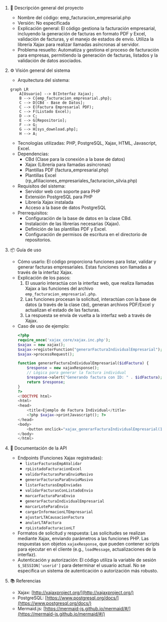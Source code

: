 1. 📄 Descripción general del proyecto
   - Nombre del código: emp_facturacion_empresarial.php
   - Versión: No especificada
   - Explicación general: El código gestiona la facturación empresarial, incluyendo la generación de facturas en formato PDF y Excel, validación de facturas, y el manejo de estados de envío. Utiliza la librería Xajax para realizar llamadas asíncronas al servidor.
   - Problema resuelto: Automatiza y gestiona el proceso de facturación para empresas, permitiendo la generación de facturas, listados y la validación de datos asociados.

2. ⚙️ Visión general del sistema
   - Arquitectura del sistema:

   ```mermaid
   graph LR
       A[Usuario] --> B(Interfaz Xajax);
       B --> C{emp_facturacion_empresarial.php};
       C --> D[CBd - Base de Datos];
       C --> E(Factura Empresarial PDF);
       C --> F(Listado Excel);
       D --> C;
       E --> G[Repositorio];
       F --> G;
       G --> H[sys_download.php];
       H --> A;
   ```
   - Tecnologías utilizadas: PHP, PostgreSQL, Xajax, HTML, Javascript, Excel.
   - Dependencias:
     - CBd (Clase para la conexión a la base de datos)
     - Xajax (Librería para llamadas asíncronas)
     - Plantillas PDF (factura_empresarial.php)
     - Plantillas Excel (rp_afiliaciones_empresariales_facturacion_silvia.php)
   - Requisitos del sistema:
     - Servidor web con soporte para PHP
     - Extensión PostgreSQL para PHP
     - Librería Xajax instalada
     - Acceso a la base de datos PostgreSQL
   - Prerrequisitos:
     - Configuración de la base de datos en la clase CBd.
     - Instalación de las librerías necesarias (Xajax).
     - Definición de las plantillas PDF y Excel.
     - Configuración de permisos de escritura en el directorio de repositorios.

3. 📦 Guía de uso
   - Cómo usarlo: El código proporciona funciones para listar, validar y generar facturas empresariales. Estas funciones son llamadas a través de la interfaz Xajax.
   - Explicación de los pasos:
     1. El usuario interactúa con la interfaz web, que realiza llamadas Xajax a las funciones del archivo `emp_facturacion_empresarial.php`.
     2. Las funciones procesan la solicitud, interactúan con la base de datos (a través de la clase `CBd`), generan archivos PDF/Excel y actualizan el estado de las facturas.
     3. La respuesta se envía de vuelta a la interfaz web a través de Xajax.
   - Caso de uso de ejemplo:
     ```php
     <?php
     require_once('xajax_core/xajax.inc.php');
     $xajax = new xajax();
     $xajax->registerFunction("generarFacturaIndividualEmpresarial");
     $xajax->processRequest();

     function generarFacturaIndividualEmpresarial($idFactura) {
         $response = new xajaxResponse();
         // Lógica para generar la factura individual
         $response->alert("Generando factura con ID: " . $idFactura);
         return $response;
     }
     ?>
     <!DOCTYPE html>
     <html>
     <head>
         <title>Ejemplo de Factura Individual</title>
         <?php $xajax->printJavascript(); ?>
     </head>
     <body>
         <button onclick="xajax_generarFacturaIndividualEmpresarial(123);">Generar Factura</button>
     </body>
     </html>
     ```

4. 🔐 Documentación de la API
   - Endpoints (Funciones Xajax registradas):
     - `listarFacturasEmpAValidar`
     - `rpListadoFacturacionExcel`
     - `validarFacturasParaEnvioMasivo`
     - `generarFacturasParaEnvioMasivo`
     - `listarFacturasEmpEnviadas`
     - `validarFacturasConListadoEnvio`
     - `marcarFacturaParaEnvio`
     - `generarFacturaIndividualEmpresarial`
     - `marcarLoteParaEnvio`
     - `cargarInformacionLTEmpresarial`
     - `ajustarLTACausacionFactura`
     - `anularLTAFactura`
     - `rpListadoFacturacionLT`
   - Formatos de solicitud y respuesta: Las solicitudes se realizan mediante Xajax, enviando parámetros a las funciones PHP. Las respuestas son objetos `xajaxResponse`, que pueden contener scripts para ejecutar en el cliente (e.g., `loadMessage`, actualizaciones de la interfaz).
   - Autenticación y autorización: El código utiliza la variable de sesión `$_SESSION['userid']` para determinar el usuario actual. No se especifica un sistema de autenticación o autorización más robusto.

5. 📚 Referencias
   - Xajax: [http://xajaxproject.org/](http://xajaxproject.org/)
   - PostgreSQL: [https://www.postgresql.org/docs/](https://www.postgresql.org/docs/)
   - Mermaid.js: [https://mermaid-js.github.io/mermaid/#/](https://mermaid-js.github.io/mermaid/#/)
